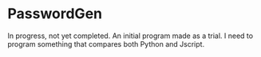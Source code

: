 # PasswordGen
In progress, not yet completed.
An initial program made as a trial. I need to program something that compares both Python and Jscript.
